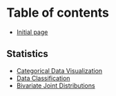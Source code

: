 # Table of contents

* [Initial page](README.md)

## Statistics

* [Categorical Data Visualization](statistics/data-aaa.md)
* [Data Classification](statistics/data.md)
* [Bivariate Joint Distributions](statistics/bivariate-joint-distributions.md)

